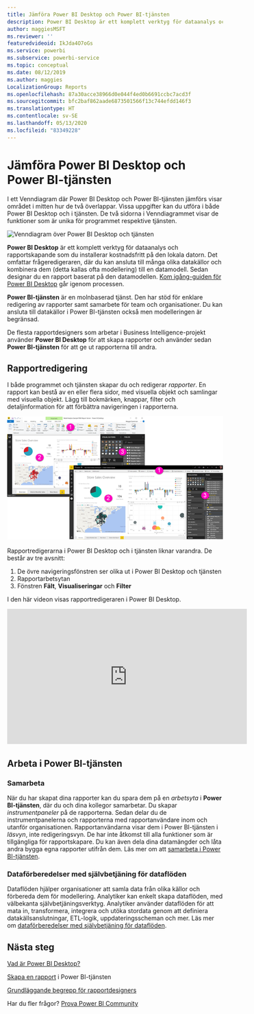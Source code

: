 ```yaml
---
title: Jämföra Power BI Desktop och Power BI-tjänsten
description: Power BI Desktop är ett komplett verktyg för dataanalys och rapportskapande. Power BI-tjänsten är en molnbaserad onlinetjänst för enklare rapportredigering och samarbete för team och företag.
author: maggiesMSFT
ms.reviewer: ''
featuredvideoid: IkJda4O7oGs
ms.service: powerbi
ms.subservice: powerbi-service
ms.topic: conceptual
ms.date: 08/12/2019
ms.author: maggies
LocalizationGroup: Reports
ms.openlocfilehash: 87a30acce38966d0e044f4ed0b6691ccbc7acd3f
ms.sourcegitcommit: bfc2baf862aade6873501566f13c744efdd146f3
ms.translationtype: HT
ms.contentlocale: sv-SE
ms.lasthandoff: 05/13/2020
ms.locfileid: "83349228"
---
```

# <a name="comparing-power-bi-desktop-and-the-power-bi-service"></a>Jämföra Power BI Desktop och Power BI-tjänsten

I ett Venndiagram där Power BI Desktop och Power BI-tjänsten jämförs visar området i mitten hur de två överlappar. Vissa uppgifter kan du utföra i både Power BI Desktop och i tjänsten. De två sidorna i Venndiagrammet visar de funktioner som är unika för programmet respektive tjänsten.  

![Venndiagram över Power BI Desktop och tjänsten](media/service-service-vs-desktop/power-bi-venn-desktop-service.png)

**Power BI Desktop** är ett komplett verktyg för dataanalys och rapportskapande som du installerar kostnadsfritt på den lokala datorn. Det omfattar frågeredigeraren, där du kan ansluta till många olika datakällor och kombinera dem (detta kallas ofta modellering) till en datamodell. Sedan designar du en rapport baserat på den datamodellen. [Kom igång-guiden för Power BI Desktop](desktop-getting-started.md) går igenom processen.

**Power BI-tjänsten** är en molnbaserad tjänst. Den har stöd för enklare redigering av rapporter samt samarbete för team och organisationer. Du kan ansluta till datakällor i Power BI-tjänsten också men modelleringen är begränsad. 

De flesta rapportdesigners som arbetar i Business Intelligence-projekt använder **Power BI Desktop** för att skapa rapporter och använder sedan **Power BI-tjänsten** för att ge ut rapporterna till andra.

## <a name="report-editing"></a>Rapportredigering

I både programmet och tjänsten skapar du och redigerar *rapporter*. En rapport kan bestå av en eller flera sidor, med visuella objekt och samlingar med visuella objekt. Lägg till bokmärken, knappar, filter och detaljinformation för att förbättra navigeringen i rapporterna.

![Redigera en rapport i Power BI Desktop eller i tjänsten](media/service-service-vs-desktop/power-bi-editing-desktop-service.png)

Rapportredigerarna i Power BI Desktop och i tjänsten liknar varandra. De består av tre avsnitt:  

1. De övre navigeringsfönstren ser olika ut i Power BI Desktop och tjänsten    
2. Rapportarbetsytan     
3. Fönstren **Fält**, **Visualiseringar** och **Filter**

I den här videon visas rapportredigeraren i Power BI Desktop. 

<iframe width="560" height="315" src="https://www.youtube.com/embed/IkJda4O7oGs" frameborder="0" allowfullscreen></iframe>

## <a name="working-in-the-power-bi-service"></a>Arbeta i Power BI-tjänsten

### <a name="collaborating"></a>Samarbeta


När du har skapat dina rapporter kan du spara dem på en *arbetsyta* i **Power BI-tjänsten**, där du och dina kollegor samarbetar. Du skapar *instrumentpaneler* på de rapporterna. Sedan delar du de instrumentpanelerna och rapporterna med rapportanvändare inom och utanför organisationen. Rapportanvändarna visar dem i Power BI-tjänsten i *läsvyn*, inte redigeringsvyn. De har inte åtkomst till alla funktioner som är tillgängliga för rapportskapare.  Du kan även dela dina datamängder och låta andra bygga egna rapporter utifrån dem. Läs mer om att [samarbeta i Power BI-tjänsten](../collaborate-share/service-new-workspaces.md).

### <a name="self-service-data-prep-with-dataflows"></a>Dataförberedelser med självbetjäning för dataflöden

Dataflöden hjälper organisationer att samla data från olika källor och förbereda dem för modellering. Analytiker kan enkelt skapa dataflöden, med välbekanta självbetjäningsverktyg. Analytiker använder dataflöden för att mata in, transformera, integrera och utöka stordata genom att definiera datakällsanslutningar, ETL-logik, uppdateringsscheman och mer. Läs mer om [dataförberedelser med självbetjäning för dataflöden](../transform-model/service-dataflows-overview.md).

## <a name="next-steps"></a>Nästa steg

[Vad är Power BI Desktop?](desktop-what-is-desktop.md)

[Skapa en rapport](../create-reports/service-report-create-new.md) i Power BI-tjänsten

[Grundläggande begrepp för rapportdesigners](service-basic-concepts.md)

Har du fler frågor? [Prova Power BI Community](https://community.powerbi.com/)
